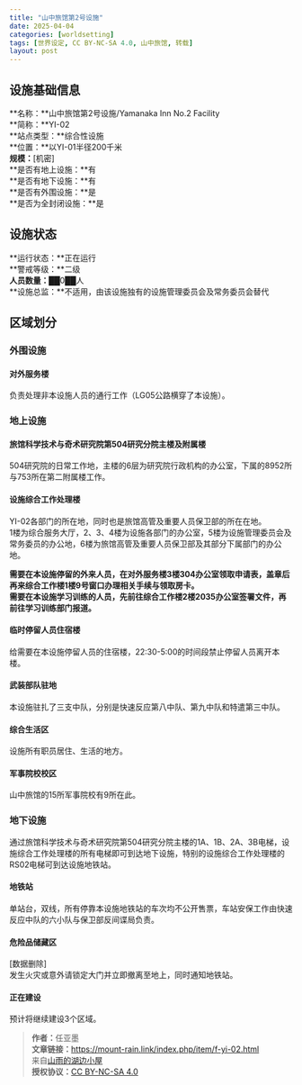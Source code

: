 ```yaml
---
title: "山中旅馆第2号设施"
date: 2025-04-04
categories: [worldsetting]
tags: [世界设定, CC BY-NC-SA 4.0, 山中旅馆, 转载]
layout: post
---
```


## 设施基础信息
**名称：**山中旅馆第2号设施/Yamanaka Inn No.2 Facility<br/>
**简称：**YI-02<br/>
**站点类型：**综合性设施<br/>
**位置：**以YI-01半径200千米<br/>
**规模：**[机密]<br/>
**是否有地上设施：**有<br/>
**是否有地下设施：**有<br/>
**是否有外围设施：**是<br/>
**是否为全封闭设施：**是<br/>

## 设施状态
**运行状态：**正在运行<br/>
**警戒等级：**二级<br/>
**人员数量：**██0██人<br/>
**设施总监：**不适用，由该设施独有的设施管理委员会及常务委员会替代

## 区域划分

### 外围设施

#### 对外服务楼
负责处理非本设施人员的通行工作（LG05公路横穿了本设施）。

### 地上设施

#### 旅馆科学技术与奇术研究院第504研究分院主楼及附属楼

504研究院的日常工作地，主楼的6层为研究院行政机构的办公室，下属的8952所与753所在第二附属楼工作。

#### 设施综合工作处理楼

YI-02各部门的所在地，同时也是旅馆高管及重要人员保卫部的所在在地。<br/>
1楼为综合服务大厅，2、3、4楼为设施各部门的办公室，5楼为设施管理委员会及常务委员的办公地，6楼为旅馆高管及重要人员保卫部及其部分下属部门的办公地。

**需要在本设施停留的外来人员，在对外服务楼3楼304办公室领取申请表，盖章后再来综合工作楼1楼9号窗口办理相关手续与领取房卡。**<br/>
**需要在本设施学习训练的人员，先前往综合工作楼2楼2035办公室签署文件，再前往学习训练部门报道。**

#### 临时停留人员住宿楼
给需要在本设施停留人员的住宿楼，22:30-5:00的时间段禁止停留人员离开本楼。

#### 武装部队驻地
本设施驻扎了三支中队，分别是快速反应第八中队、第九中队和特遣第三中队。

#### 综合生活区
设施所有职员居住、生活的地方。

#### 军事院校校区
山中旅馆的15所军事院校有9所在此。

### 地下设施

通过旅馆科学技术与奇术研究院第504研究分院主楼的1A、1B、2A、3B电梯，设施综合工作处理楼的所有电梯即可到达地下设施，特别的设施综合工作处理楼的RS02电梯可到达设施地铁站。

#### 地铁站
单站台，双线，所有停靠本设施地铁站的车次均不公开售票，车站安保工作由快速反应中队的六小队与保卫部反间谍局负责。

#### 危险品储藏区
[数据删除]<br/>
发生火灾或意外请锁定大门并立即撤离至地上，同时通知地铁站。

#### 正在建设
预计将继续建设3个区域。

<blockquote>
<p><strong>作者：</strong>任亚墨<br />
<strong>文章链接：</strong><a href="https://mount-rain.link/index.php/item/f-yi-02.html" target="_blank">https://mount-rain.link/index.php/item/f-yi-02.html</a><br/>
来自<a href="https://mount-rain.link" target="_blank">山雨的湖边小屋</a><br/>
<strong>授权协议：</strong><a href="https://creativecommons.org/licenses/by-nc-sa/4.0/" target="_blank">CC BY-NC-SA 4.0</a><br/>
</blockquote>
